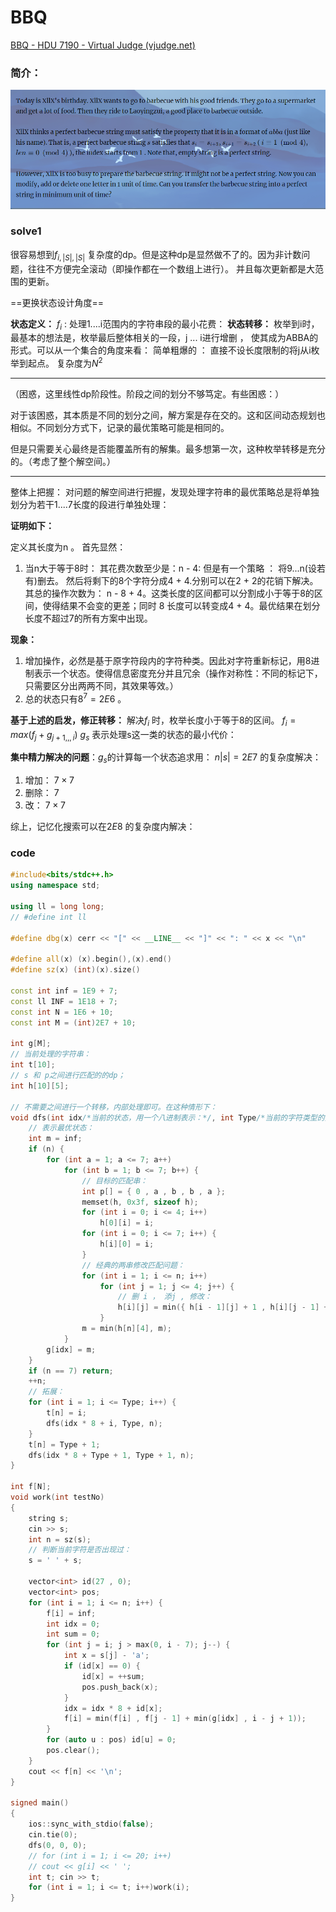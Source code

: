 # BBQ
[BBQ - HDU 7190 - Virtual Judge (vjudge.net)](https://vjudge.net/problem/HDU-7190)
### 简介：
![image-20230817135301865](image-20230817135301865.png)
### solve1
很容易想到$f_{i , |S| ,|S|}$ 复杂度的dp。但是这种dp是显然做不了的。因为非计数问题，往往不方便完全滚动（即操作都在一个数组上进行）。 并且每次更新都是大范围的更新。

==更换状态设计角度==

**状态定义：**
$f_i$ : 处理1....i范围内的字符串段的最小花费：
**状态转移：**
枚举到i时， 最基本的想法是，枚举最后整体相关的一段，j ... i进行增删 ， 使其成为ABBA的形式。可以从一个集合的角度来看：
简单粗爆的 ： 直接不设长度限制的将j从i枚举到起点。 复杂度为$N^2$

----

（困惑，这里线性dp阶段性。阶段之间的划分不够笃定。有些困惑：）

对于该困惑，其本质是不同的划分之间，解方案是存在交的。这和区间动态规划也相似。不同划分方式下，记录的最优策略可能是相同的。

但是只需要关心最终是否能覆盖所有的解集。最多想第一次，这种枚举转移是充分的。（考虑了整个解空间。）

------



整体上把握： 对问题的解空间进行把握，发现处理字符串的最优策略总是将单独划分为若干1....7长度的段进行单独处理：

**证明如下：**

定义其长度为n 。
首先显然：

1. 当n大于等于8时： 其花费次数至少是：n - 4:
   但是有一个策略 ： 将9...n(设若有)删去。 然后将剩下的8个字符分成4 + 4.分别可以在2 + 2的花销下解决。其总的操作次数为： n - 8 + 4。这类长度的区间都可以分割成小于等于8的区间，使得结果不会变的更差；同时 8 长度可以转变成4 + 4。最优结果在划分长度不超过7的所有方案中出现。

**现象：**

1. 增加操作，必然是基于原字符段内的字符种类。因此对字符重新标记，用8进制表示一个状态。使得信息密度充分并且冗余（操作对称性：不同的标记下，只需要区分出两两不同，其效果等效。）
2. 总的状态只有$8^7 = 2E6$ 。

**基于上述的启发，修正转移：**
解决$f_i$ 时，枚举长度小于等于8的区间。
$f_i = max(f_j + g_{j + 1 ,,,i})$ 
$g_{s}$  表示处理s这一类的状态的最小代价：

**集中精力解决的问题**：$g_s$的计算每一个状态追求用： $n|s| = 2E7$ 的复杂度解决： 

1. 增加： $7\times 7$
2. 删除： 7
3. 改： $7\times 7$

综上，记忆化搜索可以在$2E8$ 的复杂度内解决：

### code

``` cpp
#include<bits/stdc++.h>
using namespace std;

using ll = long long;
// #define int ll

#define dbg(x) cerr << "[" << __LINE__ << "]" << ": " << x << "\n"

#define all(x) (x).begin(),(x).end()
#define sz(x) (int)(x).size()

const int inf = 1E9 + 7;
const ll INF = 1E18 + 7;
const int N = 1E6 + 10;
const int M = (int)2E7 + 10;

int g[M];
// 当前处理的字符串：
int t[10];
// s 和 p之间进行匹配的的dp；
int h[10][5];

// 不需要之间进行一个转移，内部处理即可。在这种情形下：
void dfs(int idx/*当前的状态，用一个八进制表示：*/, int Type/*当前的字符类型的数目。最大数字：*/, int n /*当前长度*/) {
    // 表示最优状态：
    int m = inf;
    if (n) {
        for (int a = 1; a <= 7; a++)
            for (int b = 1; b <= 7; b++) {
                // 目标的匹配串：
                int p[] = { 0 , a , b , b , a };
                memset(h, 0x3f, sizeof h);
                for (int i = 0; i <= 4; i++)
                    h[0][i] = i;
                for (int i = 0; i <= 7; i++) {
                    h[i][0] = i;
                }
                // 经典的两串修改匹配问题：
                for (int i = 1; i <= n; i++)
                    for (int j = 1; j <= 4; j++) {
                        // 删 i ， 添j , 修改：
                        h[i][j] = min({ h[i - 1][j] + 1 , h[i][j - 1] + 1, h[i - 1][j - 1] + (t[i] != p[j]) });
                    }
                m = min(h[n][4], m);
            }
        g[idx] = m;
    }
    if (n == 7) return;
    ++n;
    // 拓展：
    for (int i = 1; i <= Type; i++) {
        t[n] = i;
        dfs(idx * 8 + i, Type, n);
    }
    t[n] = Type + 1;
    dfs(idx * 8 + Type + 1, Type + 1, n);
}

int f[N];
void work(int testNo)
{
    string s;
    cin >> s;
    int n = sz(s);
    // 判断当前字符是否出现过：
    s = ' ' + s;

    vector<int> id(27 , 0);
    vector<int> pos;
    for (int i = 1; i <= n; i++) {
        f[i] = inf;
        int idx = 0;
        int sum = 0;
        for (int j = i; j > max(0, i - 7); j--) {
            int x = s[j] - 'a';
            if (id[x] == 0) {
                id[x] = ++sum;
                pos.push_back(x);
            }
            idx = idx * 8 + id[x];
            f[i] = min(f[i] , f[j - 1] + min(g[idx] , i - j + 1));
        }
        for (auto u : pos) id[u] = 0;
        pos.clear();
    }
    cout << f[n] << '\n';
}

signed main()
{
    ios::sync_with_stdio(false);
    cin.tie(0);
    dfs(0, 0, 0);
    // for (int i = 1; i <= 20; i++)
    // cout << g[i] << ' ';
    int t; cin >> t;
    for (int i = 1; i <= t; i++)work(i);
}
```





